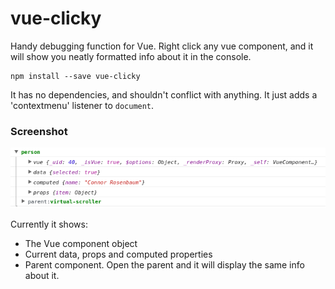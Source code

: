 # vue-clicky
Handy debugging function for Vue. Right click any vue component, and it will show you neatly formatted info about it in the console.

```
npm install --save vue-clicky
```
It has no dependencies, and shouldn't conflict with anything. It just adds a 'contextmenu' listener to `document`.

### Screenshot
![screenshot](https://github.com/Herteby/vue-clicky/blob/master/screenshot.png)

Currently it shows:
* The Vue component object
* Current data, props and computed properties
* Parent component. Open the parent and it will display the same info about it.
